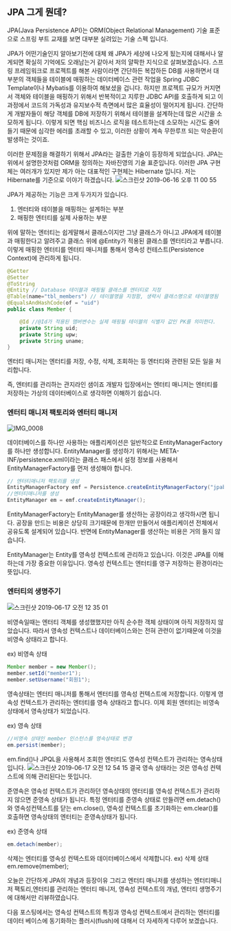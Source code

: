 ## JPA 그게 뭔데?
JPA(Java Persistence API)는 ORM(Object Relational Management) 기술 표준으로 스프링 부트 교재를 보면 대부분 실려있는 기술 스펙 입니다.

JPA가 어떤기술인지 알아보기전에 대체 왜 JPA가 세상에 나오게 됬는지에 대해서나 알게되면 확실히 기억에도 오래남는거 같아서 저의 얄팍한 지식으로 살펴보겠습니다.
스프링 프레임워크로 프로젝트를 해본 사람이라면 간단하든 복잡하든 DB를 사용하면서 대부분의 객체들을 테이블에 매핑하는 데이터베이스 관련 작업을 Spring JDBC Template이나 Mybatis를 이용하여 해보셨을 겁니다. 
하지만 프로젝트 규모가 커지면서 객체와 테이블을 매핑하기 위해서 반복적이고 지루한 JDBC API를 호출하게 되고 이 과정에서 코드의 가독성과 유지보수적 측면에서 많은 효율성이 떨어지게 됩니다. 간단하게 개발자들이 해당 객체를 DB에 저장하기 위해서 테이블을 설계하는데 많은 시간을 소모하게 됩니다.
이렇게 되면 핵심 비즈니스 로직을 테스트하는데 소모하는 시간도 줄어들기 때문에 심각한 에러를 초래할 수 있고, 이러한 상황이 계속 무한루프 되는 악순환이 발생하는 것이죠.

이러한 문제점을 해결하기 위해서 JPA라는 걸출한 기술이 등장하게 되었습니다. JPA는 위에서 설명한것처럼 ORM을 정의하는 자바진영의 기술 표준입니다.  이러한 JPA 구현체는 여러개가 있지만 제가 아는 대표적인 구현체는 Hibernate 입니다. 
저는 Hibernate를 기준으로 이야기 하겠습니다. 
![스크린샷 2019-06-16 오후 11 00 55](https://user-images.githubusercontent.com/22395934/59565156-a20a9580-908a-11e9-8ae9-5f311f17779b.png)

JPA가 제공하는 기능은 크게 두가지가 있습니다.
1. 엔터티와 테이블을 매핑하는 설계하는 부분
2. 매핑한 엔터티를 실제 사용하는 부분

위에 말하는 엔터티는 쉽게말해서 클래스이지만 그냥 클래스가 아니고 JPA에게 테이블과 매핑한다고 알려주고 클래스 위에 @Entity가 적용된 클래스를 엔터티라고 부릅니다.
이렇게 매핑한 엔터티를 엔터티 매니저를 통해서 영속성 컨테스트(Persistence Context)에 관리하게 됩니다.

```java
@Getter
@Setter
@ToString
@Entity // Database 테이블과 매핑될 클래스를 엔터티로 지정
@Table(name="tbl_members") // 테이블명을 지정함, 생략시 클래스명으로 테이블명됨
@EqualsAndHashCode(of = "uid")
public class Member {

    @Id //@Id가 적용된 맴버변수는 실제 매핑될 테이블의 식별자 값인 PK를 의미한다.
    private String uid;
    private String upw;
    private String uname;
}
```


엔터티 매니저는 엔터티를 저장, 수정, 삭제, 조회하는 등 엔터티와 관련된 모든 일을 처리합니다.

즉, 엔터티를 관리하는 관지라인 샘이죠 개발자 입장에서는 엔터티 매니저는 엔터티를 저장하는 가상의 데이터베이스로 생각하면 이해하기 쉽습니다.

### 엔터티 매니저 팩토리와 엔터티 매니저

![IMG_0008](https://user-images.githubusercontent.com/22395934/59565989-c0758e80-9094-11e9-96b7-2d26c442f507.PNG)

데이터베이스를 하나만 사용하는 애플리케이션은 일반적으로 EntityManagerFactory를 하나만 생성합니다. EntityManager를 생성하기 위해서는 META-INF/persistence.xml이라는 클래스 패스에서 설정 정보를 사용해서 EntityManagerFactory를 먼저 생성해야 합니다.

```java
// 엔터티매니저 팩토리를 생성
EntityManagerFactory emf = Persistence.createEntityManagerFactory("jpabook");
//엔터티매니저를 생성
EntityManager em = emf.createEntityManager();
```
EntityManagerFactory는 EntityManager를 생산하는 공장이라고 생각하시면 됩니다. 공장을 만드는 비용은 상당히 크기때문에 한개만 만들어서 애플리케이션 전체에서 공유도록 설계되어 있습니다. 반면에 EntityManager를 생산하는 비용은 거의 들지 않습니다.

EntityManager는 Entity를 영속성 컨텍스트에 관리하고 있습니다. 이것은 JPA를 이해하는데 가장 중요한 이유입니다. 영속성 컨텍스트는 엔터티를 영구 저장하는 환경이라는 뜻입니다. 

### 엔터티의 생명주기

![스크린샷 2019-06-17 오전 12 35 01](https://user-images.githubusercontent.com/22395934/59566208-c9b42a80-9097-11e9-8e63-8f813aad3609.png)


비영속일때는 엔터티 객체를 생성했했지만 아직 순수한 객체 상태이며 아직 저장하지 않았습니다.
따라서 영속성 컨텍스트나 데이터베이스와는 전혀 관련이 없기때문에 이것을 비영속 상태라고 합니다.

ex) 비영속 상태
```java
Member member = new Member();
member.setId("member1");
member.setUsername("회원1");
```

영속상태는 엔터티 매니저를 통해서 엔터티를 영속성 컨텍스트에 저장합니다. 이렇게 영속성 컨텍스트가 관리하는 엔터티를 영속 상태라고 합니다. 이제 회원 엔터티는 비영속 상태에서 영속상태가 되었습니다. 

ex) 영속 상태
```java
//비영속 상태인 member 인스턴스를 영속상태로 변경
em.persist(member);
```
em.find()나 JPQL을 사용해서 조회한 엔터티도 영속성 컨텍스트가 관리하는 영속상태입니다.
![스크린샷 2019-06-17 오전 12 54 15](https://user-images.githubusercontent.com/22395934/59566374-798a9780-909a-11e9-9129-d930dfd012ab.png)
결국 영속 상태라는 것은 영속성 컨텍스트에 의해 관리된다는 뜻입니다.

준영속은 영속성 컨텍스트가 관리하던 영속상태의 엔터티를 영속성 컨텍스트가 관리하지 않으면 준영속 상태가 됩니다. 특정 엔터티를 준영속 상태로 만들려면 em.detach()와 영속성컨텍스트를 닫는 em.close(), 영속성 컨텍스트를 초기화하는 em.clear()를 호출하면 영속상태의 엔터티는 준영속상태가 됩니다.

ex) 준영속 상태
```java
em.detach(member);
```

삭제는 엔터티를 영속성 컨텍스트와 데이터베이스에서 삭제합니다.
ex) 삭제 상태
em.remove(member);

오늘은 간단하게 JPA의 개념과 등장이유 그리고 엔터티 매니저를 생성하는 엔터티매니저 팩토리,엔터티를 관리하는 엔터티 매니저, 영속성 컨텍스트의 개념, 엔터티 생명주기에 대해서만 리뷰하였습니다.

다음 포스팅에서는 영속성 컨텍스트의 특징과 영속성 컨텍스트에서 관리하는 엔터티를 데이터 베이스에 동기화하는 플러시(flush)에 대해서 더 자세하게 다루어 보겠습니다.
